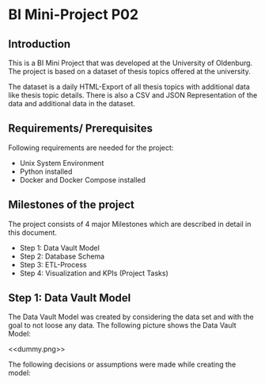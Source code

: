 # BI Mini-Project P02

## Introduction
This is a BI Mini Project that was developed at the University of Oldenburg. The project is based on a dataset of thesis topics offered at the university.

The dataset is a daily HTML-Export of all thesis topics with additional data like thesis topic details. There is also a CSV and JSON Representation of the data and additional data in the dataset.

## Requirements/ Prerequisites
Following requirements are needed for the project:
* Unix System Environment
* Python installed
* Docker and Docker Compose installed

## Milestones of the project
The project consists of 4 major Milestones which are described in detail in this document.
* Step 1: Data Vault Model
* Step 2: Database Schema
* Step 3: ETL-Process
* Step 4: Visualization and KPIs (Project Tasks)

## Step 1: Data Vault Model
The Data Vault Model was created by considering the data set and with the goal to not loose any data.
The following picture shows the Data Vault Model:

<<dummy.png>>

The following decisions or assumptions were made while creating the model:
